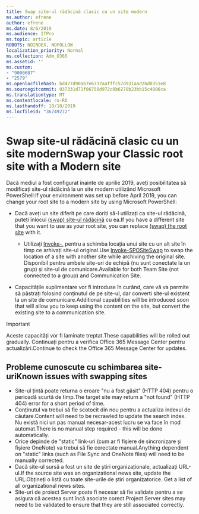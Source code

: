 ```yaml
---
title: Swap site-ul rădăcină clasic cu un site modern
ms.author: efrene
author: efrene
ms.date: 8/6/2019
ms.audience: ITPro
ms.topic: article
ROBOTS: NOINDEX, NOFOLLOW
localization_priority: Normal
ms.collection: Adm_O365
ms.assetid: ''
ms.custom:
- "9000687"
- "2579"
ms.openlocfilehash: bd477d90ab7e6737aafffc57d931aad2bd0351e8
ms.sourcegitcommit: 037331d71f06750d972c0b6278b23bb15c4806ca
ms.translationtype: MT
ms.contentlocale: ro-RO
ms.lasthandoff: 10/18/2019
ms.locfileid: "36749272"
---
```

# <a name="swap-your-classic-root-site-with-a-modern-site"></a><span data-ttu-id="1039d-102">Swap site-ul rădăcină clasic cu un site modern</span><span class="sxs-lookup"><span data-stu-id="1039d-102">Swap your Classic root site with a Modern site</span></span>

<span data-ttu-id="1039d-103">Dacă mediul a fost configurat înainte de aprilie 2019, aveți posibilitatea să modificați site-ul rădăcină la un site modern utilizând Microsoft PowerShell:</span><span class="sxs-lookup"><span data-stu-id="1039d-103">If your environment was set up before April 2019, you can change your root site to a modern site by using Microsoft PowerShell:</span></span>

- <span data-ttu-id="1039d-104">Dacă aveți un site diferit pe care doriți să-l utilizați ca site-ul rădăcină, puteți înlocui [(swap) site-ul rădăcină](https://docs.microsoft.com/sharepoint/modern-root-site) cu ea.</span><span class="sxs-lookup"><span data-stu-id="1039d-104">If you have a different site that you want to use as your root site, you can replace [(swap) the root site](https://docs.microsoft.com/sharepoint/modern-root-site) with it.</span></span> 
    - <span data-ttu-id="1039d-105">Utilizați [Invoke-,](https://docs.microsoft.com/powershell/module/sharepoint-online/invoke-spositeswap?view=sharepoint-ps) pentru a schimba locația unui site cu un alt site în timp ce arhivați site-ul original.</span><span class="sxs-lookup"><span data-stu-id="1039d-105">Use [Invoke-SPOSiteSwap](https://docs.microsoft.com/powershell/module/sharepoint-online/invoke-spositeswap?view=sharepoint-ps) to swap the location of a site with another site while archiving the original site.</span></span> <span data-ttu-id="1039d-106">Disponibil pentru ambele site-uri de echipă (nu sunt conectate la un grup) și site-ul de comunicare.</span><span class="sxs-lookup"><span data-stu-id="1039d-106">Available for both Team Site (not connected to a group) and Communication Site.</span></span> 

- <span data-ttu-id="1039d-107">Capacitățile suplimentare vor fi introduse în curând, care vă va permite să păstrați folosind conținutul de pe site-ul, dar converti site-ul existent la un site de comunicare.</span><span class="sxs-lookup"><span data-stu-id="1039d-107">Additional capabilities will be introduced soon that will allow you to keep using the content on the site, but convert the existing site to a communication site.</span></span> 
>[!Important]
><span data-ttu-id="1039d-108">Aceste capacități vor fi laminate treptat.</span><span class="sxs-lookup"><span data-stu-id="1039d-108">These capabilities will be rolled out gradually.</span></span> <span data-ttu-id="1039d-109">Continuați pentru a verifica Office 365 Message Center pentru actualizări.</span><span class="sxs-lookup"><span data-stu-id="1039d-109">Continue to check the Office 365 Message Center for updates.</span></span> 

## <a name="known-issues-with-swapping-sites"></a><span data-ttu-id="1039d-110">Probleme cunoscute cu schimbarea site-uri</span><span class="sxs-lookup"><span data-stu-id="1039d-110">Known issues with swapping sites</span></span>

- <span data-ttu-id="1039d-111">Site-ul țintă poate returna o eroare "nu a fost găsit" (HTTP 404) pentru o perioadă scurtă de timp.</span><span class="sxs-lookup"><span data-stu-id="1039d-111">The target site may return a "not found" (HTTP 404) error for a short period of time.</span></span>
- <span data-ttu-id="1039d-112">Conținutul va trebui să fie scotocit din nou pentru a actualiza indexul de căutare.</span><span class="sxs-lookup"><span data-stu-id="1039d-112">Content will need to be recrawled to update the search index.</span></span> <span data-ttu-id="1039d-113">Nu există nici un pas manual necesar-acest lucru se va face în mod automat.</span><span class="sxs-lookup"><span data-stu-id="1039d-113">There is no manual step required - this will be done automatically.</span></span>
- <span data-ttu-id="1039d-114">Orice depinde de "static" link-uri (cum ar fi fișiere de sincronizare și fișiere OneNote) va trebui să fie corectate manual.</span><span class="sxs-lookup"><span data-stu-id="1039d-114">Anything dependent on "static" links (such as File Sync and OneNote files) will need to be manually corrected.</span></span>
- <span data-ttu-id="1039d-115">Dacă site-ul sursă a fost un site de știri organizaționale, actualizați URL-ul.</span><span class="sxs-lookup"><span data-stu-id="1039d-115">If the source site was an organizational news site, update the URL.</span></span><span data-ttu-id="1039d-116">Obțineți o listă cu toate site-urile de știri organizatorice.</span><span class="sxs-lookup"><span data-stu-id="1039d-116"> Get a list of all organizational news sites.</span></span>
- <span data-ttu-id="1039d-117">Site-uri de proiect Server poate fi necesar să fie validate pentru a se asigura că acestea sunt încă asociate corect.</span><span class="sxs-lookup"><span data-stu-id="1039d-117">Project Server sites may need to be validated to ensure that they are still associated correctly.</span></span>





